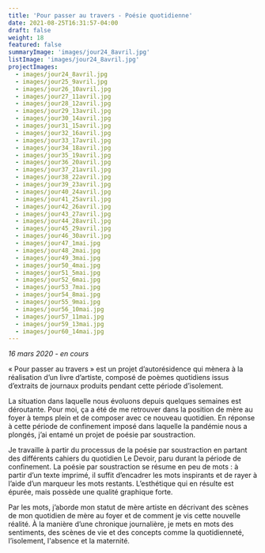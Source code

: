 ```yaml
---
title: 'Pour passer au travers - Poésie quotidienne'
date: 2021-08-25T16:31:57-04:00
draft: false
weight: 18
featured: false
summaryImage: 'images/jour24_8avril.jpg'
listImage: 'images/jour24_8avril.jpg'
projectImages:
  - images/jour24_8avril.jpg
  - images/jour25_9avril.jpg
  - images/jour26_10avril.jpg
  - images/jour27_11avril.jpg
  - images/jour28_12avril.jpg
  - images/jour29_13avril.jpg
  - images/jour30_14avril.jpg
  - images/jour31_15avril.jpg
  - images/jour32_16avril.jpg
  - images/jour33_17avril.jpg
  - images/jour34_18avril.jpg
  - images/jour35_19avril.jpg
  - images/jour36_20avril.jpg
  - images/jour37_21avril.jpg
  - images/jour38_22avril.jpg
  - images/jour39_23avril.jpg
  - images/jour40_24avril.jpg
  - images/jour41_25avril.jpg
  - images/jour42_26avril.jpg
  - images/jour43_27avril.jpg
  - images/jour44_28avril.jpg
  - images/jour45_29avril.jpg
  - images/jour46_30avril.jpg
  - images/jour47_1mai.jpg
  - images/jour48_2mai.jpg
  - images/jour49_3mai.jpg
  - images/jour50_4mai.jpg
  - images/jour51_5mai.jpg
  - images/jour52_6mai.jpg
  - images/jour53_7mai.jpg
  - images/jour54_8mai.jpg
  - images/jour55_9mai.jpg
  - images/jour56_10mai.jpg
  - images/jour57_11mai.jpg
  - images/jour59_13mai.jpg
  - images/jour60_14mai.jpg
---
```


_16 mars 2020 - en cours_

« Pour passer au travers » est un projet d’autorésidence qui mènera à la réalisation d’un livre d’artiste, composé de poèmes quotidiens issus d’extraits de journaux produits pendant cette période d’isolement.

La situation dans laquelle nous évoluons depuis quelques semaines est déroutante. Pour moi, ça a été de me retrouver dans la position de mère au foyer à temps plein et de composer avec ce nouveau quotidien. En réponse à cette période de confinement imposé dans laquelle la pandémie nous a plongés, j’ai entamé un projet de poésie par soustraction.

Je travaille à partir du processus de la poésie par soustraction en partant des différents cahiers du quotidien Le Devoir, paru durant la période de confinement. La poésie par soustraction se résume en peu de mots : à partir d’un texte imprimé, il suffit d’encadrer les mots inspirants et de rayer à l’aide d’un marqueur les mots restants. L’esthétique qui en résulte est épurée, mais possède une qualité graphique forte.

Par les mots, j’aborde mon statut de mère artiste en décrivant des scènes de mon quotidien de mère au foyer et de comment je vis cette nouvelle réalité. À la manière d’une chronique journalière, je mets en mots des sentiments, des scènes de vie et des concepts comme la quotidienneté, l’isolement, l'absence et la maternité.
